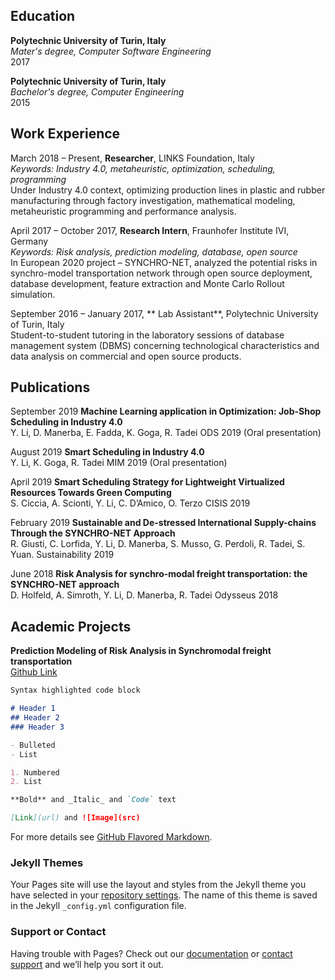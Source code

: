 ## Education

**Polytechnic University of Turin, Italy**  
*Mater's degree, Computer Software Engineering*    
2017

**Polytechnic University of Turin, Italy**  
*Bachelor's degree, Computer Engineering*    
2015

## Work Experience

March 2018 – Present, **Researcher**, LINKS Foundation, Italy   
*Keywords: Industry 4.0, metaheuristic, optimization, scheduling, programming*    
Under Industry 4.0 context, optimizing production lines in plastic and rubber manufacturing through factory investigation, mathematical modeling, metaheuristic programming and performance analysis.

April 2017 – October 2017, **Research Intern**, Fraunhofer Institute IVI, Germany   
*Keywords: Risk analysis, prediction modeling, database, open source*    
In European 2020 project – SYNCHRO-NET, analyzed the potential risks in synchro-model transportation network through open source deployment, database development, feature extraction and Monte Carlo Rollout simulation.

September 2016 – January 2017, ** Lab Assistant**,  Polytechnic University of Turin, Italy  
Student-to-student tutoring in the laboratory sessions of database management system (DBMS) concerning technological characteristics and data analysis on commercial and open source products.

## Publications

September 2019 **Machine Learning application in Optimization: Job-Shop Scheduling in Industry 4.0**  
Y. Li, D. Manerba, E. Fadda, K. Goga, R. Tadei
ODS 2019 (Oral presentation)

August 2019 **Smart Scheduling in Industry 4.0**  
Y. Li, K. Goga, R. Tadei
MIM 2019 (Oral presentation)

April 2019 **Smart Scheduling Strategy for Lightweight Virtualized Resources Towards Green Computing**   
S. Ciccia, A. Scionti, Y. Li, C. D’Amico, O. Terzo
CISIS 2019

February 2019 **Sustainable and De-stressed International Supply-chains Through the SYNCHRO-NET Approach**  
R. Giusti, C. Lorfida, Y. Li, D. Manerba, S. Musso, G. Perdoli, R. Tadei, S. Yuan. Sustainability 2019

June 2018 **Risk Analysis for synchro-modal freight transportation: the SYNCHRO-NET approach**  
D. Holfeld, A. Simroth, Y. Li, D. Manerba, R. Tadei
Odysseus 2018

## Academic Projects  
**Prediction Modeling of Risk Analysis in Synchromodal freight transportation**    
[Github Link](https://github.com/POLITO-SYNCHRONET/SynchromodalOptimizationSimulator)  

```markdown
Syntax highlighted code block

# Header 1
## Header 2
### Header 3

- Bulleted
- List

1. Numbered
2. List

**Bold** and _Italic_ and `Code` text

[Link](url) and ![Image](src)
```

For more details see [GitHub Flavored Markdown](https://guides.github.com/features/mastering-markdown/).

### Jekyll Themes

Your Pages site will use the layout and styles from the Jekyll theme you have selected in your [repository settings](https://github.com/Yuanyuan517/Grow/settings). The name of this theme is saved in the Jekyll `_config.yml` configuration file.

### Support or Contact

Having trouble with Pages? Check out our [documentation](https://help.github.com/categories/github-pages-basics/) or [contact support](https://github.com/contact) and we’ll help you sort it out.
